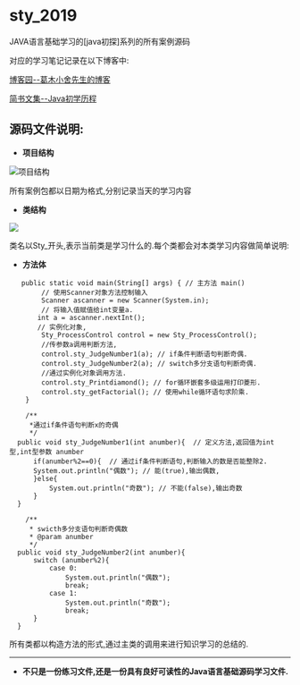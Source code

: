 # sty_2019

JAVA语言基础学习的[java初探]系列的所有案例源码

对应的学习笔记记录在以下博客中:

[博客园--葛木小舍先生的博客](https://www.cnblogs.com/gemuxiaoshe/)

[简书文集--Java初学历程](https://www.jianshu.com/c/b3d4a42ca161)

## 源码文件说明:

* **项目结构**

![项目结构](http://ss1.sinaimg.cn/large/006vSZWtgy1g1yx4aqmvuj30960eajrx.jpg)

所有案例包都以日期为格式,分别记录当天的学习内容

* **类结构**

![](http://ss1.sinaimg.cn/large/006vSZWtgy1g1yxbc1d4dj30pa0c4mxx.jpg)

类名以Sty_开头,表示当前类是学习什么的.每个类都会对本类学习内容做简单说明:

* **方法体**

```
   public static void main(String[] args) { // 主方法 main()
        // 使用Scanner对象方法控制输入
        Scanner ascanner = new Scanner(System.in);
        // 将输入值赋值给int变量a.
       int a = ascanner.nextInt();
       // 实例化对象,
        Sty_ProcessControl control = new Sty_ProcessControl();
        //传参数a调用判断方法,
        control.sty_JudgeNumber1(a); // if条件判断语句判断奇偶.
        control.sty_JudgeNumber2(a); // switch多分支语句判断奇偶.
        //通过实例化对象调用方法.
        control.sty_Printdiamond(); // for循环嵌套多级运用打印菱形.
        control.sty_getFactorial(); // 使用while循环语句求阶乘.
    }

    /**
     *通过if条件语句判断x的奇偶
     */
  public void sty_JudgeNumber1(int anumber){  // 定义方法,返回值为int型,int型参数 anumber
      if(anumber%2==0){  // 通过if条件判断语句,判断输入的数是否能整除2.
      System.out.println("偶数"); // 能(true),输出偶数,
      }else{
          System.out.println("奇数"); // 不能(false),输出奇数
      }
  }

    /**
     * swicth多分支语句判断奇偶数
     * @param anumber
     */
  public void sty_JudgeNumber2(int anumber){
      switch (anumber%2){
          case 0:
              System.out.println("偶数");
              break;
          case 1:
              System.out.println("奇数");
              break;
      }
  }

```

所有类都以构造方法的形式,通过主类的调用来进行知识学习的总结的.


***

* **不只是一份练习文件,还是一份具有良好可读性的Java语言基础源码学习文件.**
